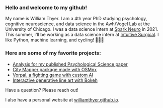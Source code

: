 ### Hello and welcome to my github! 

My name is William Thyer. I am a 4th year PhD studying psychology, cognitive neuroscience, and data science in the Awh/Vogel Lab at the University of Chicago. I was a data science intern at [Spark Neuro](https://medical.sparkneuro.com/) in 2021. This summer, I'll be working as a data science intern at [Intuitive Surgical](https://www.intuitive.com/en-us). I like Python, machine learning, and cycling! 🐍🤖🚴

### Here are some of my favorite projects:

- [Analysis for my published Psychological Science paper](https://github.com/WilliamThyer/Thyer-et-al-2021)
- [City Mapper package made with OSMnx](https://github.com/WilliamThyer/CityMapper)
- [Vorpal, a fighting game with custom AI](https://github.com/WilliamThyer/Vorpal)
- [Interactive generative line art with Bokeh](https://github.com/WilliamThyer/locations_of_lines)

Have a question? Please reach out!

I also have a personal website at [williamthyer.github.io](https://williamthyer.github.io/).
